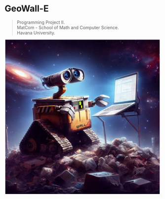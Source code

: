 # GeoWall-E

> Programming Project II.\
> MatCom - School of Math and Computer Science.\
> Havana University.

<p align="center">
<img src="GeoWall-E.jpg" width="500" height=500">
</p>